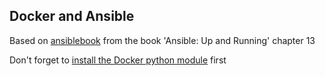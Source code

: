 ## Docker and Ansible

Based on [ansiblebook](https://github.com/lorin/ansiblebook) from the book 'Ansible: Up and Running' chapter 13

Don't forget to [install the Docker python module](https://github.com/ansible/ansible/blob/devel/docsite/rst/guide_docker.rst#requirements) first